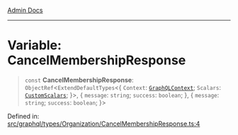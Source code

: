 [Admin Docs](/)

***

# Variable: CancelMembershipResponse

> `const` **CancelMembershipResponse**: `ObjectRef`\<`ExtendDefaultTypes`\<\{ `Context`: [`GraphQLContext`](../../../../context/type-aliases/GraphQLContext.md); `Scalars`: [`CustomScalars`](../../../../scalars/type-aliases/CustomScalars.md); \}\>, \{ `message`: `string`; `success`: `boolean`; \}, \{ `message`: `string`; `success`: `boolean`; \}\>

Defined in: [src/graphql/types/Organization/CancelMembershipResponse.ts:4](https://github.com/PalisadoesFoundation/talawa-api/blob/b92360e799fdc7cf89a1346eb8395735c501ee9c/src/graphql/types/Organization/CancelMembershipResponse.ts#L4)
